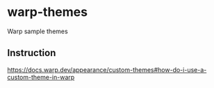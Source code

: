 # warp-themes

Warp sample themes

## Instruction

https://docs.warp.dev/appearance/custom-themes#how-do-i-use-a-custom-theme-in-warp

